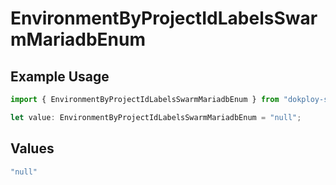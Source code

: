 # EnvironmentByProjectIdLabelsSwarmMariadbEnum

## Example Usage

```typescript
import { EnvironmentByProjectIdLabelsSwarmMariadbEnum } from "dokploy-sdk/models/operations";

let value: EnvironmentByProjectIdLabelsSwarmMariadbEnum = "null";
```

## Values

```typescript
"null"
```